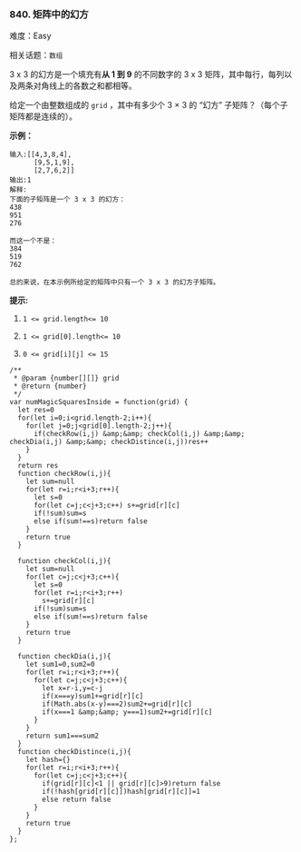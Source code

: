 ### 840. 矩阵中的幻方

难度：Easy

相关话题：`数组`

3 x 3 的幻方是一个填充有**从 1 到 9**  的不同数字的 3 x 3 矩阵，其中每行，每列以及两条对角线上的各数之和都相等。



给定一个由整数组成的  `grid` ，其中有多少个 3 &times; 3 的 &ldquo;幻方&rdquo; 子矩阵？（每个子矩阵都是连续的）。







**示例：** 



```
输入:[[4,3,8,4],
      [9,5,1,9],
      [2,7,6,2]]
输出:1
解释:
下面的子矩阵是一个 3 x 3 的幻方：
438
951
276

而这一个不是：
384
519
762

总的来说，在本示例所给定的矩阵中只有一个 3 x 3 的幻方子矩阵。
```


**提示:** 




1.  `1 <= grid.length<= 10` 

2.  `1 <= grid[0].length<= 10` 

3.  `0 <= grid[i][j] <= 15` 




```
/**
 * @param {number[][]} grid
 * @return {number}
 */
var numMagicSquaresInside = function(grid) {
  let res=0
  for(let i=0;i<grid.length-2;i++){
    for(let j=0;j<grid[0].length-2;j++){
      if(checkRow(i,j) &amp;&amp; checkCol(i,j) &amp;&amp; checkDia(i,j) &amp;&amp; checkDistince(i,j))res++
    }
  }
  return res
  function checkRow(i,j){
    let sum=null
    for(let r=i;r<i+3;r++){
      let s=0
      for(let c=j;c<j+3;c++) s+=grid[r][c]
      if(!sum)sum=s
      else if(sum!==s)return false
    }
    return true
  }
  
  function checkCol(i,j){
    let sum=null
    for(let c=j;c<j+3;c++){
      let s=0
      for(let r=i;r<i+3;r++) 
        s+=grid[r][c]
      if(!sum)sum=s
      else if(sum!==s)return false
    }
    return true
  }
  
  function checkDia(i,j){
    let sum1=0,sum2=0
    for(let r=i;r<i+3;r++){
      for(let c=j;c<j+3;c++){
        let x=r-i,y=c-j
        if(x===y)sum1+=grid[r][c]
        if(Math.abs(x-y)===2)sum2+=grid[r][c]
        if(x===1 &amp;&amp; y===1)sum2+=grid[r][c]
      }
    }
    return sum1===sum2
  }
  function checkDistince(i,j){
    let hash={}
    for(let r=i;r<i+3;r++){
      for(let c=j;c<j+3;c++){
        if(grid[r][c]<1 || grid[r][c]>9)return false
        if(!hash[grid[r][c]])hash[grid[r][c]]=1
        else return false
      }
    }
    return true
  }
};
```

